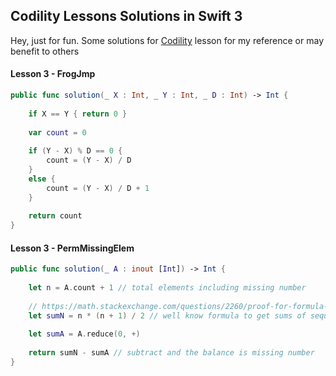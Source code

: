 ## Codility Lessons Solutions in Swift 3
Hey, just for  fun. Some solutions for [Codility](https://codility.com/programmers/) lesson for my reference or may benefit to others

#### Lesson 3 - FrogJmp
```swift
public func solution(_ X : Int, _ Y : Int, _ D : Int) -> Int {
    
    if X == Y { return 0 }
    
    var count = 0
    
    if (Y - X) % D == 0 {
        count = (Y - X) / D
    }
    else {
        count = (Y - X) / D + 1
    }
    
    return count
}
```

#### Lesson 3 - PermMissingElem
```swift
public func solution(_ A : inout [Int]) -> Int {
    
    let n = A.count + 1 // total elements including missing number
    
    // https://math.stackexchange.com/questions/2260/proof-for-formula-for-sum-of-sequence-123-ldotsn
    let sumN = n * (n + 1) / 2 // well know formula to get sums of sequence number from 1 .. N
    
    let sumA = A.reduce(0, +)
    
    return sumN - sumA // subtract and the balance is missing number
}

```

